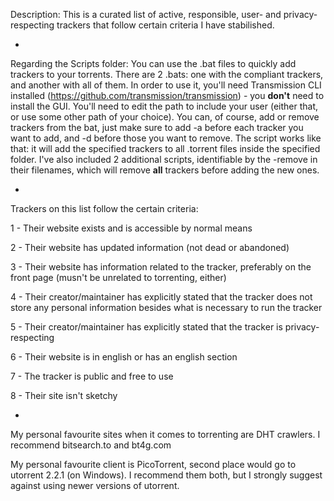 Description: This is a curated list of active, responsible, user- and privacy-respecting trackers that follow certain criteria I have stabilished.

-

Regarding the Scripts folder: You can use the .bat files to quickly add trackers to your torrents. There are 2 .bats: one with the compliant trackers, and another with all of them. In order to use it, you'll need Transmission CLI installed (https://github.com/transmission/transmission) - you **don't** need to install the GUI. You'll need to edit the path to include your user (either that, or use some other path of your choice). You can, of course, add or remove trackers from the bat, just make sure to add -a before each tracker you want to add, and -d before those you want to remove. The script works like that: it will add the specified trackers to all .torrent files inside the specified folder. I've also included 2 additional scripts, identifiable by the -remove in their filenames, which will remove **all** trackers before adding the new ones.

-

Trackers on this list follow the certain criteria:

1 - Their website exists and is accessible by normal means

2 - Their website has updated information (not dead or abandoned)

3 - Their website has information related to the tracker, preferably on the front page (musn't be unrelated to torrenting, either)

4 - Their creator/maintainer has explicitly stated that the tracker does not store any personal information besides what is necessary to run the tracker

5 - Their creator/maintainer has explicitly stated that the tracker is privacy-respecting

6 - Their website is in english or has an english section

7 - The tracker is public and free to use

8 - Their site isn't sketchy

-

My personal favourite sites when it comes to torrenting are DHT crawlers. I recommend bitsearch.to and bt4g.com

My personal favourite client is PicoTorrent, second place would go to utorrent 2.2.1 (on Windows). I recommend them both, but I strongly suggest against using newer versions of utorrent.
